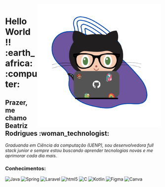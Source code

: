 <img align="right" width="400" height="400" alt="girBia-removebg-preview png" src="https://github.com/BeatrizRodrigues/BeatrizRodrigues/blob/main/imagens/girBia-removebg-preview.png"/>

<h1>Hello World !! :earth_africa: :computer: </h1>


<h2>Prazer, me chamo Beatriz Rodrigues :woman_technologist:</h2>

<p>
  <em>
Graduanda em Ciência da computação (UENP), sou desenvolvedora 
full stack junior e sempre estou buscando aprender tecnologias novas e me aprimorar cada dia mais.
  </em>  
</p>

<h3>Conhecimentos: </h3>

<div>
  <img alt="Java" src="https://img.shields.io/badge/java-%23ED8B00.svg?&style=flat&logo=java&logoColor=white"/>
  <img alt="Spring" src="https://img.shields.io/badge/spring-%236DB33F.svg?&style=flat&logo=spring&logoColor=white"/>
  <img alt="Laravel" src="https://img.shields.io/badge/laravel-%23FF2D20.svg?&style=flat&logo=laravel&logoColor=white"/>
  <img alt="html5" src="https://img.shields.io/badge/html5-%23E34F26.svg?&style=flat&logo=html5&logoColor=white"/>
  <img alt="C" src="https://img.shields.io/badge/c-%2300599C.svg?style=flat&logo=c&logoColor=white"/>
  <img alt="Kotlin" src="https://img.shields.io/badge/kotlin-%230095D5.svg?style=flat&logo=kotlin&logoColor=white"/>
  <img alt="Figma" src="https://img.shields.io/badge/figma-%23F24E1E.svg?style=flat&logo=figma&logoColor=white"/>
  <img alt="Canva" src="https://img.shields.io/badge/Canva-%2300C4CC.svg?style=flat&logo=Canva&logoColor=white"/>
 </div>
